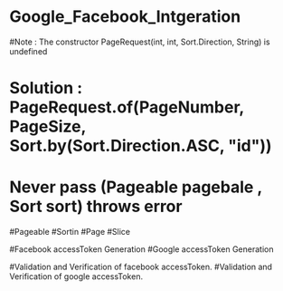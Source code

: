 # Google_Facebook_Intgeration



#Note : The constructor PageRequest(int, int, Sort.Direction, String) is undefined
#      Solution : PageRequest.of(PageNumber, PageSize, Sort.by(Sort.Direction.ASC, "id"))
#      Never pass (Pageable pagebale , Sort sort) throws error
      
#Pageable 
#Sortin
#Page
#Slice

#Facebook accessToken Generation
#Google accessToken Generation

#Validation and Verification of facebook accessToken.
#Validation and Verification of google accessToken.
